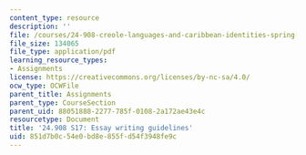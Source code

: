 ```yaml
---
content_type: resource
description: ''
file: /courses/24-908-creole-languages-and-caribbean-identities-spring-2017/851d7b0c54e0bd8e855fd54f3948fe9c_MIT24_908s17_assn_writeguide.pdf
file_size: 134065
file_type: application/pdf
learning_resource_types:
- Assignments
license: https://creativecommons.org/licenses/by-nc-sa/4.0/
ocw_type: OCWFile
parent_title: Assignments
parent_type: CourseSection
parent_uid: 88051888-2277-785f-0108-2a172ae43e4c
resourcetype: Document
title: '24.908 S17: Essay writing guidelines'
uid: 851d7b0c-54e0-bd8e-855f-d54f3948fe9c
---
```

